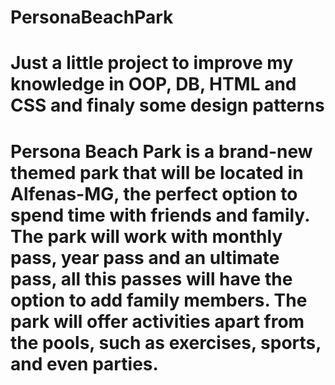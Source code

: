 # PersonaBeachPark
<html>
  <head>
    <h1>Just a little project to improve my knowledge in OOP, DB, HTML and CSS and finaly some design patterns<h1>
  </head>
  <body>
    Persona Beach Park is a brand-new themed park that will be located in Alfenas-MG, the perfect option to spend time with friends and family. The park will work with monthly pass, year pass and an ultimate pass, all this passes will have the option to add family members. The park will offer activities apart from the pools, such as exercises, sports, and even parties. 
    </body>
</html>



 

